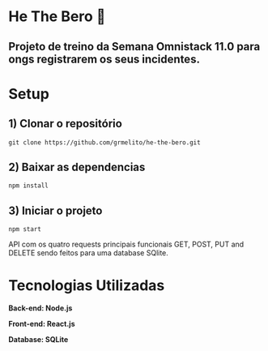 # He The Bero :rocket:

## Projeto de treino da Semana Omnistack 11.0 para ongs registrarem os seus incidentes. 

# Setup

## 1) Clonar o repositório
```
git clone https://github.com/grmelito/he-the-bero.git
```

## 2) Baixar as dependencias
```
npm install
```

## 3) Iniciar o projeto
```
npm start
```
API com os quatro requests principais funcionais GET, POST, PUT and DELETE sendo feitos para uma database SQlite.

# Tecnologias Utilizadas

**Back-end: Node.js**

**Front-end: React.js**

**Database: SQLite**
